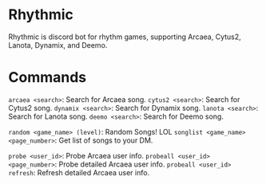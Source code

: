 # Rhythmic
 Rhythmic is discord bot for rhythm games, supporting Arcaea, Cytus2, Lanota, Dynamix, and Deemo.
 
# Commands
 `arcaea <search>`: Search for Arcaea song.
 `cytus2 <search>`: Search for Cytus2 song.
 `dynamix <search>`: Search for Dynamix song.
 `lanota <search>`: Search for Lanota song.
 `deemo <search>`: Search for Deemo song.
 
 `random <game_name> (level)`: Random Songs! LOL
 `songlist <game_name> <page_number>`: Get list of songs to your DM.
 
 `probe <user_id>`: Probe Arcaea user info.
 `probeall <user_id> <page_number>`: Probe detailed Arcaea user info.
 `probeall <user_id> refresh`: Refresh detailed Arcaea user info.

